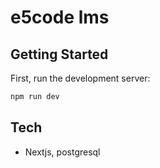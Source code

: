 # e5code lms

## Getting Started


First, run the development server:

```bash
npm run dev

```

## Tech
- Nextjs, postgresql